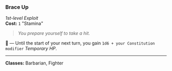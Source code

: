 ### Brace Up
*1st-level Exploit*  
**Cost:** `1` "Stamina"

> *You prepare yourself to take a hit.*

🔷 — Until the start of your next turn, you gain `1d6 + your Constitution modifier` *Temporary HP*.

---

**Classes:** Barbarian, Fighter
